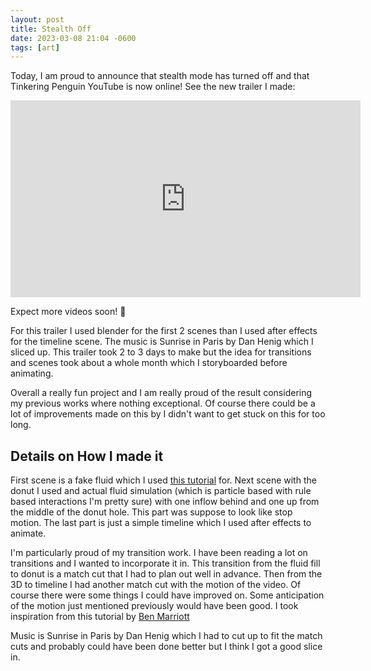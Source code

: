 ```yaml
---
layout: post
title: Stealth Off
date: 2023-03-08 21:04 -0600
tags: [art]
---
```

Today, I am proud to announce that stealth mode has turned off and that Tinkering Penguin YouTube is now online! See the new trailer I made:

<iframe width="560" height="315" src="https://www.youtube.com/embed/fYbCX_pIV9Q" frameborder="0" allow="accelerometer; autoplay; clipboard-write; encrypted-media; gyroscope; picture-in-picture" allowfullscreen></iframe>

Expect more videos soon! 🥳

For this trailer I used blender for the first 2 scenes than I used after effects for the timeline scene. The music is Sunrise in Paris by Dan Henig which I sliced up. This trailer took 2 to 3 days to make but the idea for transitions and scenes took about a whole month which I storyboarded before animating. 

Overall a really fun project and I am really proud of the result considering my previous works where nothing exceptional. Of course there could be a lot of improvements made on this by I didn't want to get stuck on this for too long. 

## Details on How I made it

First scene is a fake fluid which I used [this tutorial](https://www.youtube.com/watch?v=F6KsMr7exCc) for. Next scene with the donut I used and actual fluid simulation (which is particle based with rule based interactions I'm pretty sure) with one inflow behind and one up from the middle of the donut hole. This part was suppose to look like stop motion. The last part is just a simple timeline which I used after effects to animate. 

I'm particularly proud of my transition work. I have been reading a lot on transitions and I wanted to incorporate it in. This transition from the fluid fill to donut is a match cut that I had to plan out well in advance. Then from the 3D to timeline I had another match cut with the motion of the video. Of course there were some things I could have improved on. Some anticipation of the motion just mentioned previously would have been good. I took inspiration from this tutorial by [Ben Marriott](https://www.youtube.com/watch?v=ythBGTLjot8)

Music is Sunrise in Paris by Dan Henig which I had to cut up to fit the match cuts and probably could have been done better but I think I got a good slice in. 